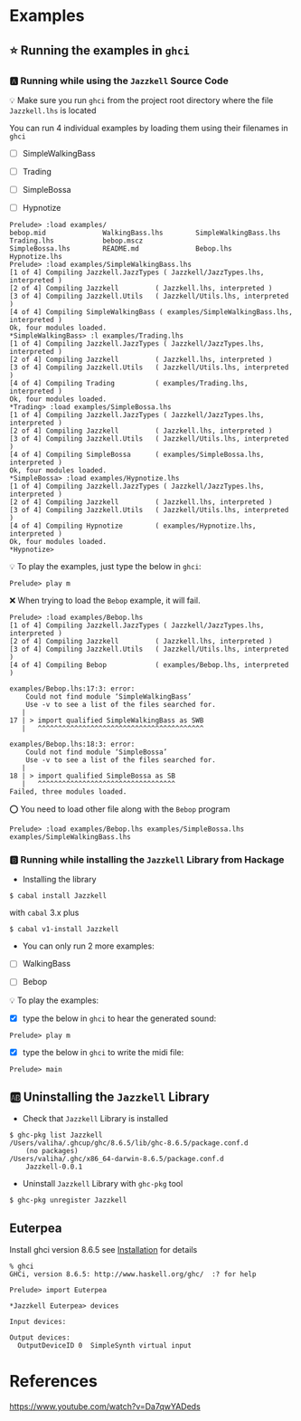 # Examples


## :star: Running the examples in `ghci`

### :a: Running while using the `Jazzkell` Source Code

:bulb: Make sure you run `ghci` from the project root directory where the file `Jazzkell.lhs` is located

You can run 4 individual examples by loading them using their filenames in `ghci`

- [ ] SimpleWalkingBass

- [ ] Trading

- [ ] SimpleBossa

- [ ] Hypnotize

```
Prelude> :load examples/
bebop.mid              WalkingBass.lhs        SimpleWalkingBass.lhs  Trading.lhs            bebop.mscz
SimpleBossa.lhs        README.md              Bebop.lhs              Hypnotize.lhs
Prelude> :load examples/SimpleWalkingBass.lhs 
[1 of 4] Compiling Jazzkell.JazzTypes ( Jazzkell/JazzTypes.lhs, interpreted )
[2 of 4] Compiling Jazzkell         ( Jazzkell.lhs, interpreted )
[3 of 4] Compiling Jazzkell.Utils   ( Jazzkell/Utils.lhs, interpreted )
[4 of 4] Compiling SimpleWalkingBass ( examples/SimpleWalkingBass.lhs, interpreted )
Ok, four modules loaded.
*SimpleWalkingBass> :l examples/Trading.lhs 
[1 of 4] Compiling Jazzkell.JazzTypes ( Jazzkell/JazzTypes.lhs, interpreted )
[2 of 4] Compiling Jazzkell         ( Jazzkell.lhs, interpreted )
[3 of 4] Compiling Jazzkell.Utils   ( Jazzkell/Utils.lhs, interpreted )
[4 of 4] Compiling Trading          ( examples/Trading.lhs, interpreted )
Ok, four modules loaded.
*Trading> :load examples/SimpleBossa.lhs 
[1 of 4] Compiling Jazzkell.JazzTypes ( Jazzkell/JazzTypes.lhs, interpreted )
[2 of 4] Compiling Jazzkell         ( Jazzkell.lhs, interpreted )
[3 of 4] Compiling Jazzkell.Utils   ( Jazzkell/Utils.lhs, interpreted )
[4 of 4] Compiling SimpleBossa      ( examples/SimpleBossa.lhs, interpreted )
Ok, four modules loaded.
*SimpleBossa> :load examples/Hypnotize.lhs 
[1 of 4] Compiling Jazzkell.JazzTypes ( Jazzkell/JazzTypes.lhs, interpreted )
[2 of 4] Compiling Jazzkell         ( Jazzkell.lhs, interpreted )
[3 of 4] Compiling Jazzkell.Utils   ( Jazzkell/Utils.lhs, interpreted )
[4 of 4] Compiling Hypnotize        ( examples/Hypnotize.lhs, interpreted )
Ok, four modules loaded.
*Hypnotize>     
```

:bulb: To play the examples, just type the below in `ghci`:

```
Prelude> play m
```

:x: When trying to load the `Bebop` example, it will fail. 

```
Prelude> :load examples/Bebop.lhs 
[1 of 4] Compiling Jazzkell.JazzTypes ( Jazzkell/JazzTypes.lhs, interpreted )
[2 of 4] Compiling Jazzkell         ( Jazzkell.lhs, interpreted )
[3 of 4] Compiling Jazzkell.Utils   ( Jazzkell/Utils.lhs, interpreted )
[4 of 4] Compiling Bebop            ( examples/Bebop.lhs, interpreted )

examples/Bebop.lhs:17:3: error:
    Could not find module ‘SimpleWalkingBass’
    Use -v to see a list of the files searched for.
   |
17 | > import qualified SimpleWalkingBass as SWB
   |   ^^^^^^^^^^^^^^^^^^^^^^^^^^^^^^^^^^^^^^^^^

examples/Bebop.lhs:18:3: error:
    Could not find module ‘SimpleBossa’
    Use -v to see a list of the files searched for.
   |
18 | > import qualified SimpleBossa as SB
   |   ^^^^^^^^^^^^^^^^^^^^^^^^^^^^^^^^^^
Failed, three modules loaded.
```

:o: You need to load other file along with the `Bebop` program

```
Prelude> :load examples/Bebop.lhs examples/SimpleBossa.lhs examples/SimpleWalkingBass.lhs
```


### :b: Running while installing the `Jazzkell` Library from Hackage 

* Installing the library

```
$ cabal install Jazzkell
```

with `cabal` 3.x plus

```
$ cabal v1-install Jazzkell
```

* You can only run 2 more examples:

- [ ] WalkingBass

- [ ] Bebop

:bulb: To play the examples:

- [x] type the below in `ghci` to hear the generated sound:

```
Prelude> play m
```

- [x] type the below in `ghci` to write the midi file:

```
Prelude> main
```


## :ab: Uninstalling the `Jazzkell` Library

* Check that `Jazzkell` Library is installed

```
$ ghc-pkg list Jazzkell
/Users/valiha/.ghcup/ghc/8.6.5/lib/ghc-8.6.5/package.conf.d
    (no packages)
/Users/valiha/.ghc/x86_64-darwin-8.6.5/package.conf.d
    Jazzkell-0.0.1
```

* Uninstall `Jazzkell` Library with `ghc-pkg` tool

```
$ ghc-pkg unregister Jazzkell
```

## Euterpea

Install ghci version 8.6.5 see [Installation](http://www.euterpea.com/download-and-installation/) for details

```
% ghci
GHCi, version 8.6.5: http://www.haskell.org/ghc/  :? for help
```

```
Prelude> import Euterpea
```

```
*Jazzkell Euterpea> devices

Input devices: 

Output devices: 
  OutputDeviceID 0	SimpleSynth virtual input
```
# References

https://www.youtube.com/watch?v=Da7qwYADeds
